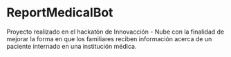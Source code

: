 # ReportMedicalBot
Proyecto realizado en el hackatón de Innovacción - Nube con la finalidad de mejorar la forma en que los familiares reciben información acerca de un paciente internado en una institución médica.

